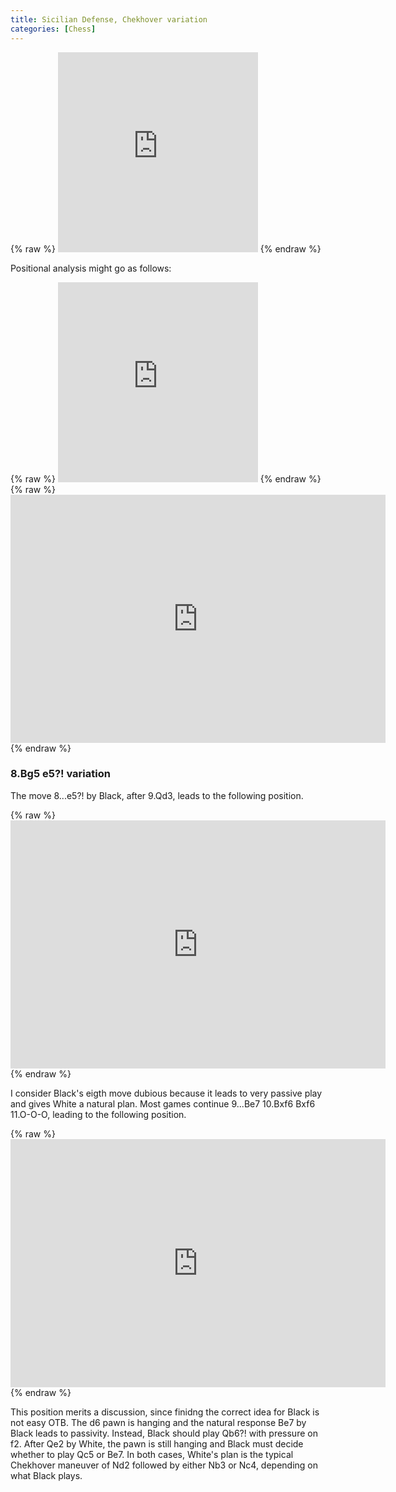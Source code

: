```yaml
---
title: Sicilian Defense, Chekhover variation
categories: [Chess]
---
```





<div markdown="0">
{% raw %}
<iframe width="320" height="320" src="https://lichess.org/study/embed/WcKABhGP/H4awhrux" frameborder=0></iframe>
{% endraw %}
</div>

Positional analysis might go as follows:


<div markdown="0">
{% raw %}
<iframe width="320" height="320" src="https://lichess.org/study/embed/WcKABhGP/zmOQBivC" frameborder=0></iframe>
{% endraw %}
</div>


<div markdown="0">
{% raw %}
<iframe src="https://lichess.org/embed/game/X6pQulnq?theme=auto&bg=auto"
width=600 height=397 frameborder=0></iframe>
{% endraw %}
</div>


### 8.Bg5 e5?! variation 

The move 8...e5?! by Black, after 9.Qd3, leads to the following position.



<div markdown="0">
{% raw %}
<iframe src="https://lichess.org/study/elvnNKMq/8gts5bRV#17"
width=600 height=397 frameborder=0></iframe>
{% endraw %}
</div>

I consider Black's eigth move dubious because it leads to very passive play and
gives White a natural plan. Most games continue 9...Be7 10.Bxf6 Bxf6 11.O-O-O,
leading to the following position.



<div markdown="0">
{% raw %}
<iframe src="https://lichess.org/study/elvnNKMq/8gts5bRV#21"
width=600 height=397 frameborder=0></iframe>
{% endraw %}
</div>

This position merits a discussion, since finidng the correct idea for Black is
not easy OTB. The d6 pawn is hanging and the natural response Be7 by Black leads
to passivity. Instead, Black should play Qb6?! with pressure on f2. After Qe2 by
White, the pawn is still hanging and Black must decide whether to play Qc5 or
Be7. In both cases, White's plan is the typical Chekhover maneuver of Nd2
followed by either Nb3 or Nc4, depending on what Black plays. 


















